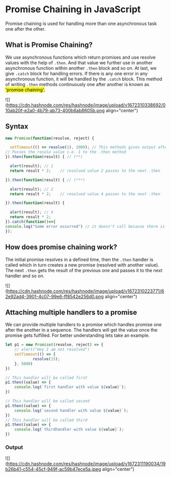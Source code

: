# Promise Chaining in JavaScript

Promise chaining is used for handling more than one asynchronous task one after the other.

## What is Promise Chaining?

We use asynchronous functions which return promises and use resolve values with the help of `.then`. And that value we further use in another asynchronous function within another `.then` block and so on. At last, we give `.catch` block for handling errors. If there is any one error in any asynchronous function, it will be handled by the `.catch` block. This method of writing `.then` methods continuously one after another is known as <mark>'promise chaining'.</mark>

![](https://cdn.hashnode.com/res/hashnode/image/upload/v1672310338692/010ab20f-e2a0-4b79-ab73-400b6ab8605b.png align="center")

## Syntax

```javascript
new Promise(function(resolve, reject) {

  setTimeout(() => resolve(1), 1000); // This methods gives output after 1 sec
// Passes the resole value i.e. 1 to the .then method
}).then(function(result) { // (**)

  alert(result); // 1
  return result * 2;    // resolved value 2 passes to the next .then

}).then(function(result) { // (***)

  alert(result); // 2
  return result * 2;    // resolved value 4 passes to the next .then

}).then(function(result) {

  alert(result); // 4
  return result * 2;
}).catch(function()=>{
console.log("Some error occurred") // it doesn't call because there is no error
});
```

## How does promise chaining work?

The initial promise resolves in a defined time, then the `.then` handler is called which in turn creates a new promise (resolved with another value). The next `.then` gets the result of the previous one and passes it to the next handler and so on.

![](https://cdn.hashnode.com/res/hashnode/image/upload/v1672310223771/62e92ad4-3901-4c07-99e6-ff8542e256d0.png align="center")

## Attaching multiple handlers to a promise

We can provide multiple handlers to a promise which handles promise one after the another in a sequence. The handlers will get the value once the promise gets fulfilled. For better understanding lets take an example.

```javascript
let p1 = new Promise((resolve, reject) => {
    // alert("Hey I am not resolved")
    setTimeout(() => {
            resolve(15);
    }, 5000)
})

// This handler will be called first
p1.then((value) => {
    console.log(`first handler with value ${value}`);
})

// This handler will be called second
p1.then((value) => {
    console.log(`second handler with value ${value}`);
})
// This handler will be called third
p1.then((value) => {
    console.log(`thirdhandler with value ${value}`);
})
```

### Output

![](https://cdn.hashnode.com/res/hashnode/image/upload/v1672311190034/19b26b41-c554-45cf-949f-ac59b47ece5a.jpeg align="center")